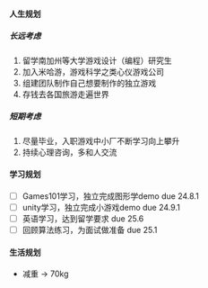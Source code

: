 #### 人生规划
##### 长远考虑
1. 留学南加州等大学游戏设计（编程）研究生
2. 加入米哈游，游戏科学之类心仪游戏公司
3. 组建团队制作自己想要制作的独立游戏
4. 存钱去各国旅游走遍世界

##### 短期考虑
1. 尽量毕业，入职游戏中小厂不断学习向上攀升
2. 持续心理咨询，多和人交流

#### 学习规划
- [ ] Games101学习，独立完成图形学demo   due 24.8.1
- [ ] unity学习，独立完成小游戏demo            due 24.9.1
- [ ] 英语学习，达到留学要求                          due 25.6
- [ ] 回顾算法练习，为面试做准备                   due 25.1

#### 生活规划
* 减重 -> 70kg
